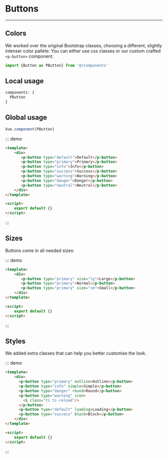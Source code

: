 # Buttons

<style>
 button + button{
  margin-left: 5px;
  margin-top: 5px;
 }
</style>
<hr>

## Colors

We worked over the original Bootstrap classes, choosing a different, slightly intenser color pallete:
You can either use css classes or our custom crafted `<p-button>` component.
```js
import {Button as PButton} from '@/components'
```

## Local usage
```js
components: {
  PButton
}
```

## Global usage
```js
Vue.component(PButton)
```
::: demo
```html
<template>
    <div>
       <p-button type="default">Default</p-button>
       <p-button type="primary">Primary</p-button>
       <p-button type="info">Info</p-button>
       <p-button type="success">Success</p-button>
       <p-button type="warning">Warning</p-button>
       <p-button type="danger">Danger</p-button>
       <p-button type="neutral">Neutral</p-button>
    </div>
</template>

<script>
    export default {}
</script>
```
:::

## Sizes

Buttons come in all needed sizes:

::: demo
```html
<template>
    <div>
       <p-button type="primary" size="lg">Large</p-button>
       <p-button type="primary">Normal</p-button>
       <p-button type="primary" size="sm">Small</p-button>
    </div>
</template>

<script>
    export default {}
</script>
``` 
:::

## Styles 
We added extra classes that can help you better customise the look.

::: demo
```html
<template>
    <div>
      <p-button type="primary" outline>Outline</p-button>
      <p-button type="info" simple>Simple</p-button>
      <p-button type="danger" round>Round</p-button>
      <p-button type="warning" icon>
        <i class="ti ti-reload"/>
      </p-button>
      <p-button type="default" loading>Loading</p-button>
      <p-button type="success" block>Block</p-button>
    </div>
</template>

<script>
    export default {}
</script>
```
:::
